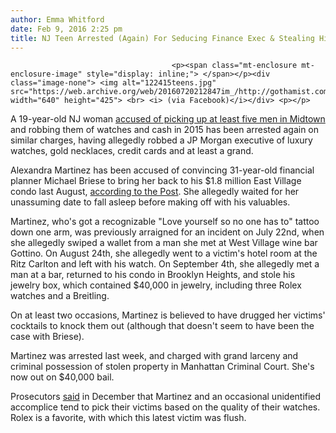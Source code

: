 ```yaml
---
author: Emma Whitford
date: Feb 9, 2016 2:25 pm
title: NJ Teen Arrested (Again) For Seducing Finance Exec & Stealing His Watches
---
```


	
										<p><span class="mt-enclosure mt-enclosure-image" style="display: inline;"> </span></p><div class="image-none"> <img alt="122415teens.jpg" src="https://web.archive.org/web/20160720212847im_/http://gothamist.com/attachments/nyc_ewhitford/122415teens.jpg" width="640" height="425"> <br> <i> (via Facebook)</i></div> <p></p>

<p>A 19-year-old NJ woman <a href="https://web.archive.org/web/20160720212847/http://gothamist.com/2015/12/24/nj_teen_arrested_for_drugging_men_s.php">accused of picking up at least five men in Midtown</a> and robbing them of watches and cash in 2015 has been arrested again on similar charges, having allegedly robbed a JP Morgan executive of luxury watches, gold necklaces, credit cards and at least a grand. </p>

<p>Alexandra Martinez has been accused of convincing 31-year-old financial planner Michael Briese to bring her back to his $1.8 million East Village condo last August, <a href="https://web.archive.org/web/20160720212847/http://nypost.com/2016/02/09/teen-temptress-busted-in-yet-another-rolex-heist/">according to the Post</a>. She allegedly waited for her unassuming date to fall asleep before making off with his valuables. </p>

<p>Martinez, who&apos;s got a recognizable &quot;Love yourself so no one has to&quot; tattoo down one arm, was previously arraigned for an incident on July 22nd, when she allegedly swiped a wallet from a man she met at West Village wine bar Gottino. On August 24th, she allegedly went to a victim&apos;s hotel room at the Ritz Carlton and left with his watch. On September 4th, she allegedly met a man at a bar, returned to his condo in Brooklyn Heights, and stole his jewelry box, which contained $40,000 in jewelry, including three Rolex watches and a Breitling. </p>

<p>On at least two occasions, Martinez is believed to have drugged her victims&apos; cocktails to knock them out (although that doesn&apos;t seem to have been the case with Briese). </p>

<p>Martinez was arrested last week, and charged with grand larceny and criminal possession of stolen property in Manhattan Criminal Court. She&apos;s now out on $40,000 bail. </p>

<p>Prosecutors <a href="https://web.archive.org/web/20160720212847/http://nypost.com/2015/12/24/teen-allegedly-drugs-robs-older-men-of-their-pricey-watches/">said</a> in December that Martinez and an occasional unidentified accomplice tend to pick their victims based on the quality of their watches. Rolex is a favorite, with which this latest victim was flush. <br>
</p>					
										
									
				